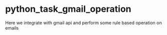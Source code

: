 # python_task_gmail_operation
Here we integrate with gmail api and perform some rule based operation on emails
